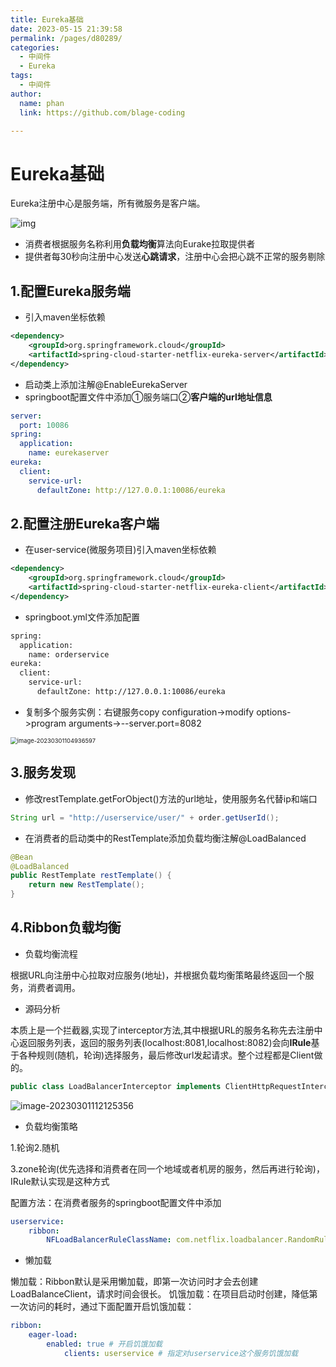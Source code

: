 ```yaml
---
title: Eureka基础
date: 2023-05-15 21:39:58
permalink: /pages/d80289/
categories: 
  - 中间件
  - Eureka
tags: 
  - 中间件
author: 
  name: phan
  link: https://github.com/blage-coding

---
```

# Eureka基础

Eureka注册中心是服务端，所有微服务是客户端。

![img](https://jsd.cdn.zzko.cn/gh/blage-coding/picx-images-hosting@master/20230515/1677634373602-8006a6c1-db9c-4cd1-bee1-c41c9a2d9708[1].60kzjfp6c380.webp)

- 消费者根据服务名称利用**负载均衡**算法向Eurake拉取提供者
- 提供者每30秒向注册中心发送**心跳请求**，注册中心会把心跳不正常的服务剔除

## 1.配置Eureka服务端

- 引入maven坐标依赖

```xml
<dependency>
    <groupId>org.springframework.cloud</groupId>
    <artifactId>spring-cloud-starter-netflix-eureka-server</artifactId>
</dependency>
```

- 启动类上添加注解@EnableEurekaServer
- springboot配置文件中添加①服务端口②**客户端的url地址信息**

```yaml
server:
  port: 10086
spring:
  application:
    name: eurekaserver
eureka:
  client:
    service-url:
      defaultZone: http://127.0.0.1:10086/eureka
```

## 2.配置注册Eureka客户端

- 在user-service(微服务项目)引入maven坐标依赖

```xml
<dependency>
    <groupId>org.springframework.cloud</groupId>
    <artifactId>spring-cloud-starter-netflix-eureka-client</artifactId>
</dependency>
```

- springboot.yml文件添加配置

```xml
spring:
  application:
    name: orderservice
eureka:
  client:
    service-url:
      defaultZone: http://127.0.0.1:10086/eureka
```

- 复制多个服务实例：右键服务copy configuration->modify options->program arguments->--server.port=8082

<img src="https://jsd.cdn.zzko.cn/gh/blage-coding/picx-images-hosting@master/20230515/image-20230301104936597.3xd133vkbkw0.webp" alt="image-20230301104936597" style="zoom:67%;" />

## 3.服务发现

- 修改restTemplate.getForObject()方法的url地址，使用服务名代替ip和端口

```java
String url = "http://userservice/user/" + order.getUserId();
```

- 在消费者的启动类中的RestTemplate添加负载均衡注解@LoadBalanced

```java
@Bean
@LoadBalanced
public RestTemplate restTemplate() {
    return new RestTemplate();
}
```

## 4.Ribbon负载均衡

- 负载均衡流程

根据URL向注册中心拉取对应服务(地址)，并根据负载均衡策略最终返回一个服务，消费者调用。

- 源码分析

本质上是一个拦截器,实现了interceptor方法,其中根据URL的服务名称先去注册中心返回服务列表，返回的服务列表(localhost:8081,localhost:8082)会向**IRule**基于各种规则(随机，轮询)选择服务，最后修改url发起请求。整个过程都是Client做的。

```java
public class LoadBalancerInterceptor implements ClientHttpRequestInterceptor {}
```

![image-20230301112125356](https://jsd.cdn.zzko.cn/gh/blage-coding/picx-images-hosting@master/20230515/image-20230301112125356.3mw0ewpmtzi0.webp)

- 负载均衡策略

1.轮询2.随机

3.zone轮询(优先选择和消费者在同一个地域或者机房的服务，然后再进行轮询)，IRule默认实现是这种方式

配置方法：在消费者服务的springboot配置文件中添加

```yaml
userservice:
	ribbon:
		NFLoadBalancerRuleClassName: com.netflix.loadbalancer.RandomRule# 负载均衡规则 
```

- 懒加载

懒加载：Ribbon默认是采用懒加载，即第一次访问时才会去创建LoadBalanceClient，请求时间会很长。
饥饿加载：在项目启动时创建，降低第一次访问的耗时，通过下面配置开启饥饿加载：

```yaml
ribbon:
	eager-load:
		enabled: true # 开启饥饿加载
			clients: userservice # 指定对userservice这个服务饥饿加载
```